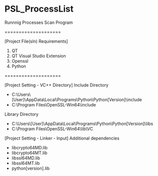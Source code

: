 # PSL_ProcessList
Runnnig Processes Scan Program

====================

[Project File(sln) Requirements]
1. QT
2. QT Visual Studio Extension
3. Openssl
4. Python

====================

[Project Setting - VC++ Directory]
Include Directory
- C:\\Users\\[User]\\AppData\\Local\\Programs\\Python\\Python[Version]\\include
- C:\\Program Files\\OpenSSL-Win64\\include

Library Directory
- C:\\Users\\[User]\\AppData\\Local\\Programs\\Python\\Python[Version]\\libs
- C:\\Program Files\\OpenSSL-Win64\lib\\VC

[Project Setting - Linker - Input]
Additional dependencies
- libcrypto64MD.lib
- libcrypto64MT.lib
- libssl64MD.lib
- libssl64MT.lib
- python[version].lib
